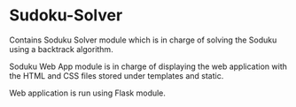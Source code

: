 # Sudoku-Solver

Contains Soduku Solver module which is in charge of solving the Soduku using a backtrack algorithm.

Soduku Web App module is in charge of displaying the web application with the HTML and CSS files stored under templates and static.

Web application is run using Flask module.
